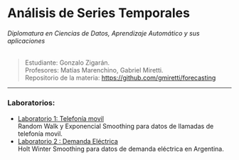 
# Análisis de Series Temporales
###### Diplomatura en Ciencias de Datos, Aprendizaje Automático y sus aplicaciones

> Estudiante: Gonzalo Zigarán. <br/>
> Profesores: Matías Marenchino, Gabriel Miretti. <br/>
> Repositorio de la materia: https://github.com/gmiretti/forecasting <br/>

---

### Laboratorios:
- [Laboratorio 1:  Telefonía movil](https://github.com/gonzigaran/DiploDatos2018/blob/master/AST/lab1/lab1.ipynb) <br/>
Random Walk y Exponencial Smoothing para datos de llamadas de telefonía movil.
- [Laboratorio 2 : Demanda Eléctrica](https://github.com/gonzigaran/DiploDatos2018/blob/master/AST/lab2/lab2.ipynb) <br/>
Holt Winter Smoothing para datos de demanda eléctrica en Argentina.
